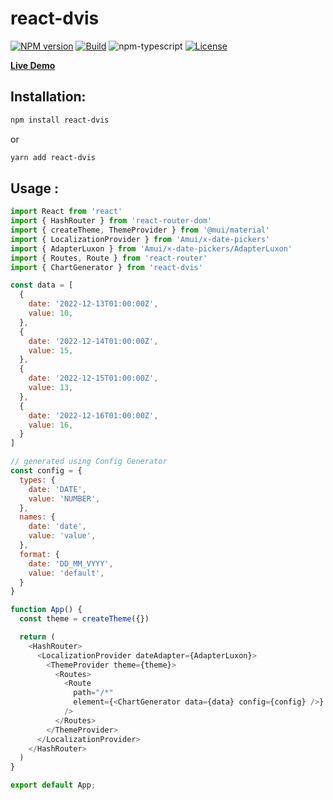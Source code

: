 # react-dvis

[![NPM version][npm-image]][npm-url]
[![Build][github-build]][github-build-url]
![npm-typescript]
[![License][github-license]][github-license-url]

[**Live Demo**](https://krystiansledz.github.io/react-dvis/)

## Installation:

```bash
npm install react-dvis
```

or

```bash
yarn add react-dvis
```

## Usage :

```js
import React from 'react'
import { HashRouter } from 'react-router-dom'
import { createTheme, ThemeProvider } from '@mui/material'
import { LocalizationProvider } from 'Amui/x-date-pickers'
import { AdapterLuxon } from 'Amui/×-date-pickers/AdapterLuxon'
import { Routes, Route } from 'react-router'
import { ChartGenerator } from 'react-dvis'

const data = [
  {
    date: '2022-12-13T01:00:00Z',
    value: 10,
  },
  {
    date: '2022-12-14T01:00:00Z',
    value: 15,
  },
  {
    date: '2022-12-15T01:00:00Z',
    value: 13,
  },
  {
    date: '2022-12-16T01:00:00Z',
    value: 16,
  }
]

// generated using Config Generator
const config = {
  types: {
    date: 'DATE',
    value: 'NUMBER',
  },
  names: {
    date: 'date',
    value: 'value',
  },
  format: {
    date: 'DD_MM_VYYY',
    value: 'default',
  }
}

function App() {
  const theme = createTheme({})

  return (
    <HashRouter>
      <LocalizationProvider dateAdapter={AdapterLuxon}>
        <ThemeProvider theme={theme}>
          <Routes>
            <Route
              path="/*" 
              element={<ChartGenerator data={data} config={config} />}
            />
          </Routes>
        </ThemeProvider>
      </LocalizationProvider>
    </HashRouter>
  )
}

export default App;

```

[npm-url]: https://www.npmjs.com/package/react-dvis
[npm-image]: https://img.shields.io/npm/v/react-dvis
[github-license]: https://img.shields.io/github/license/krystiansledz/react-dvis
[github-license-url]: https://github.com/krystiansledz/react-dvis/blob/master/LICENSE
[github-build]: https://github.com/krystiansledz/react-dvis/actions/workflows/publish.yml/badge.svg
[github-build-url]: https://github.com/krystiansledz/react-dvis/actions/workflows/publish.yml
[npm-typescript]: https://img.shields.io/npm/types/react-dvis